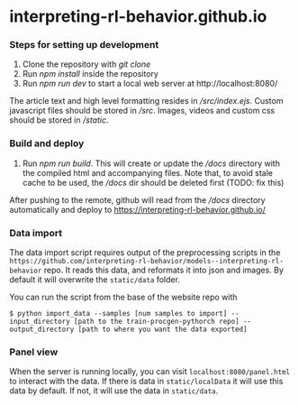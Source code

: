 # interpreting-rl-behavior.github.io

### Steps for setting up development
1. Clone the repository with *git clone*
2. Run *npm install* inside the repository
3. Run *npm run dev* to start a local web server at http://localhost:8080/

The article text and high level formatting resides in */src/index.ejs*. Custom javascript files should be stored in */src*. Images, videos and custom css should be stored in */static*.

### Build and deploy
1. Run *npm run build*. This will create or update the */docs* directory with the compiled html and accompanying files. Note that, to avoid stale cache to be used, the */docs* dir should be deleted first (TODO: fix this)

After pushing to the remote, github will read from the */docs* directory automatically and deploy to https://interpreting-rl-behavior.github.io/


### Data import
The data import script requires output of the preprocessing scripts in the `https://github.com/interpreting-rl-behavior/models--interpreting-rl-behavior` repo. It reads this data, and reformats it into json and images. By default it will overwrite the `static/data` folder.

You can run the script from the base of the website repo with
```
$ python import_data --samples [num samples to import] --input_directory [path to the train-procgen-pythorch repo] --output_directory [path to where you want the data exported]
```

### Panel view
When the server is running locally, you can visit `localhost:8080/panel.html` to interact with the data. If there is data in `static/localData` it will use this data by default. If not, it will use the data in `static/data`.
